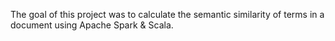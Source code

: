 The goal of this project was to calculate the semantic similarity of terms in a document using Apache Spark & Scala.
